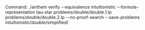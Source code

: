 Command: ./anthem verify --equivalence intuitionistic --formula-representation tau-star problems/double/double.1.lp problems/double/double.2.lp  --no-proof-search --save-problems intuitionistic/double/simplified/